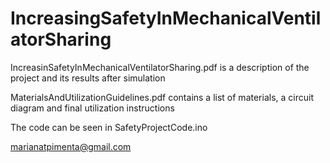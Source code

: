 # IncreasingSafetyInMechanicalVentilatorSharing

IncreasinSafetyInMechanicalVentilatorSharing.pdf is a description of the project and its results after simulation

MaterialsAndUtilizationGuidelines.pdf contains a list of materials, a circuit diagram and final utilization instructions

The code can be seen in SafetyProjectCode.ino

marianatpimenta@gmail.com
